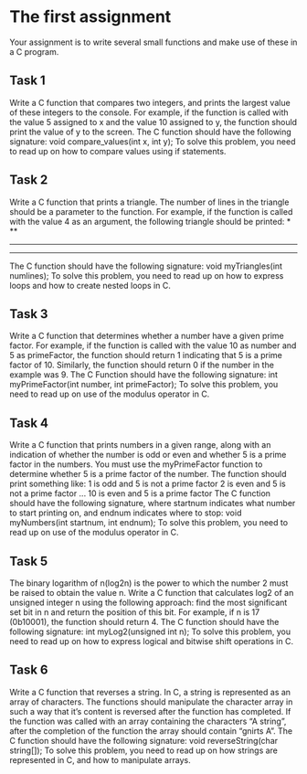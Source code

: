# The first assignment 
Your assignment is to write several small functions and make use of these in a C
program. 

## Task 1
Write a C function that compares two integers, and prints the largest value of
these integers to the console. For example, if the function is called with the
value 5 assigned to x and the value 10 assigned to y, the function should print
the value of y to the screen.
The C function should have the following signature:
void compare_values(int x, int y);
To solve this problem, you need to read up on how to compare values using if
statements.

## Task 2
Write a C function that prints a triangle. The number of lines in the triangle
should be a parameter to the function. For example, if the function is called
with the value 4 as an argument, the following triangle should be printed:
*
**
***
****
The C function should have the following signature:
void myTriangles(int numlines);
To solve this problem, you need to read up on how to express loops and how to
create nested loops in C.

## Task 3
Write a C function that determines whether a number have a given prime
factor. For example, if the function is called with the value 10 as number and 5
as primeFactor, the function should return 1 indicating that 5 is a prime factor
of 10. Similarly, the function should return 0 if the number in the example was
9.
The C Function should have the following signature:
int myPrimeFactor(int number, int primeFactor);
To solve this problem, you need to read up on use of the modulus operator in
C.

## Task 4
Write a C function  that  prints  numbers in a  given range,  along with an
indication of whether the number is odd or even and whether 5 is a prime
factor in the numbers. You must use the myPrimeFactor function to determine
whether 5 is a prime factor of the number. The function should print something
like:
1 is odd and 5 is not a prime factor
2 is even and 5 is not a prime factor
...
10 is even and 5 is a prime factor
The C function should have the following signature, where startnum indicates
what number to start printing on, and endnum indicates where to stop:
void myNumbers(int startnum, int endnum);
To solve this problem, you need to read up on use of the modulus operator in
C.

## Task 5
The binary logarithm of n(log2n) is the power to which the number 2 must be
raised to obtain the value  n. Write a C function that calculates log2 of an
unsigned integer n using the following approach: find the most significant set
bit in n and return the position of this bit. For example, if n is 17 (0b10001),
the function should return 4.
The C function should have the following signature:
int myLog2(unsigned int n);
To solve this problem, you need to read up on how to express logical and
bitwise shift operations in C.


## Task 6
Write a C function that reverses a string. In C, a string is represented as an
array of characters. The functions should manipulate the character array in
such a way that it’s content is reversed after the function has completed. If the
function was called with an array containing the characters “A string”, after the
completion of the function the array should contain “gnirts A”.
The C function should have the following signature:
void reverseString(char string[]);
To solve this problem, you need to read up on how strings are represented in
C, and how to manipulate arrays.
